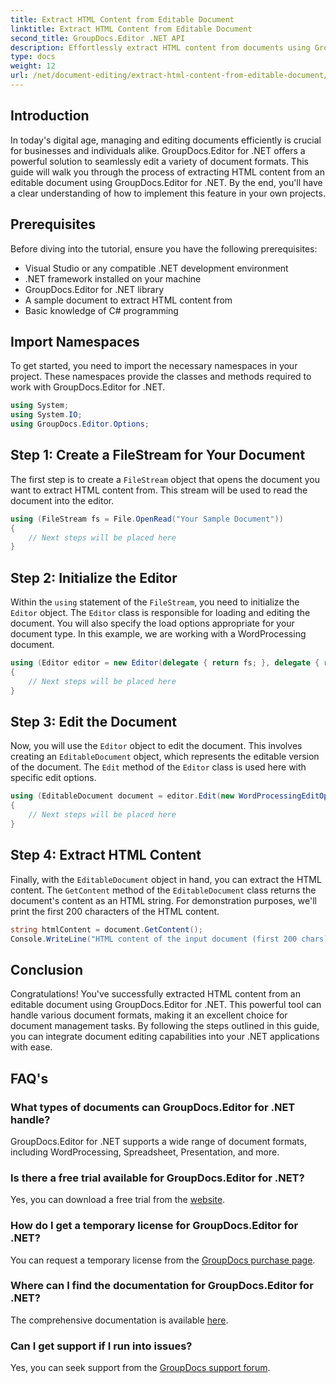 ```yaml
---
title: Extract HTML Content from Editable Document
linktitle: Extract HTML Content from Editable Document
second_title: GroupDocs.Editor .NET API
description: Effortlessly extract HTML content from documents using GroupDocs.Editor for .NET. Follow our detailed guide for seamless integration and document management.
type: docs
weight: 12
url: /net/document-editing/extract-html-content-from-editable-document/
---
```

## Introduction
In today's digital age, managing and editing documents efficiently is crucial for businesses and individuals alike. GroupDocs.Editor for .NET offers a powerful solution to seamlessly edit a variety of document formats. This guide will walk you through the process of extracting HTML content from an editable document using GroupDocs.Editor for .NET. By the end, you'll have a clear understanding of how to implement this feature in your own projects.
## Prerequisites
Before diving into the tutorial, ensure you have the following prerequisites:
- Visual Studio or any compatible .NET development environment
- .NET framework installed on your machine
- GroupDocs.Editor for .NET library
- A sample document to extract HTML content from
- Basic knowledge of C# programming
## Import Namespaces
To get started, you need to import the necessary namespaces in your project. These namespaces provide the classes and methods required to work with GroupDocs.Editor for .NET.
```csharp
using System;
using System.IO;
using GroupDocs.Editor.Options;
```
## Step 1: Create a FileStream for Your Document
The first step is to create a `FileStream` object that opens the document you want to extract HTML content from. This stream will be used to read the document into the editor.
```csharp
using (FileStream fs = File.OpenRead("Your Sample Document"))
{
    // Next steps will be placed here
}
```
## Step 2: Initialize the Editor
Within the `using` statement of the `FileStream`, you need to initialize the `Editor` object. The `Editor` class is responsible for loading and editing the document. You will also specify the load options appropriate for your document type. In this example, we are working with a WordProcessing document.
```csharp
using (Editor editor = new Editor(delegate { return fs; }, delegate { return new WordProcessingLoadOptions(); }))
{
    // Next steps will be placed here
}
```
## Step 3: Edit the Document
Now, you will use the `Editor` object to edit the document. This involves creating an `EditableDocument` object, which represents the editable version of the document. The `Edit` method of the `Editor` class is used here with specific edit options.
```csharp
using (EditableDocument document = editor.Edit(new WordProcessingEditOptions()))
{
    // Next steps will be placed here
}
```
## Step 4: Extract HTML Content
Finally, with the `EditableDocument` object in hand, you can extract the HTML content. The `GetContent` method of the `EditableDocument` class returns the document's content as an HTML string. For demonstration purposes, we'll print the first 200 characters of the HTML content.
```csharp
string htmlContent = document.GetContent();
Console.WriteLine("HTML content of the input document (first 200 chars): {0}", htmlContent.Substring(0, 200));
```

## Conclusion
Congratulations! You've successfully extracted HTML content from an editable document using GroupDocs.Editor for .NET. This powerful tool can handle various document formats, making it an excellent choice for document management tasks. By following the steps outlined in this guide, you can integrate document editing capabilities into your .NET applications with ease.
## FAQ's
### What types of documents can GroupDocs.Editor for .NET handle?
GroupDocs.Editor for .NET supports a wide range of document formats, including WordProcessing, Spreadsheet, Presentation, and more.
### Is there a free trial available for GroupDocs.Editor for .NET?
Yes, you can download a free trial from the [website](https://releases.groupdocs.com/).
### How do I get a temporary license for GroupDocs.Editor for .NET?
You can request a temporary license from the [GroupDocs purchase page](https://purchase.groupdocs.com/temporary-license/).
### Where can I find the documentation for GroupDocs.Editor for .NET?
The comprehensive documentation is available [here](https://reference.groupdocs.com/editor/net/).
### Can I get support if I run into issues?
Yes, you can seek support from the [GroupDocs support forum](https://forum.groupdocs.com/c/editor/20).
